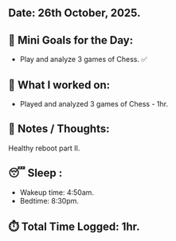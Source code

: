 ## Date: 26th October, 2025.

## 🎯 Mini Goals for the Day:
- Play and analyze 3 games of Chess. ✅
## 📖 What I worked on:
- Played and analyzed 3 games of Chess - 1hr.
## 📝 Notes / Thoughts:
Healthy reboot part II.
## 😴 Sleep :
- Wakeup time: 4:50am.
- Bedtime: 8:30pm.
## ⏱️ Total Time Logged:  1hr.